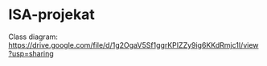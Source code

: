 # ISA-projekat

Class diagram:
https://drive.google.com/file/d/1g2OgaV5Sf1ggrKPIZZy9ig6KKdRmjc1I/view?usp=sharing
